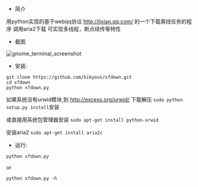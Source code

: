 * 简介

用python实现的基于webqq协议
http://lixian.qq.com/
的一个下载离线任务的程序
调用aria2下载
可实现多线程，断点续传等特性

* 截图

![gnome_terminal_screenshot](https://raw.github.com/kikyous/xfdown/beta/screenshot/xfdown.png)

* 安装:

```
git clone https://github.com/kikyous/xfdown.git
cd xfdown
python xfdown.py
```
如果系统没有urwid模块,到 http://excess.org/urwid/ 下载解压
`sudo python setup.py install`安装

或直接用系统包管理器安装
`sudo apt-get install python-urwid`

安装aria2
`sudo apt-get install aria2c`

* 运行:

`python xfdown.py`

or

`python xfdown.py -h`
